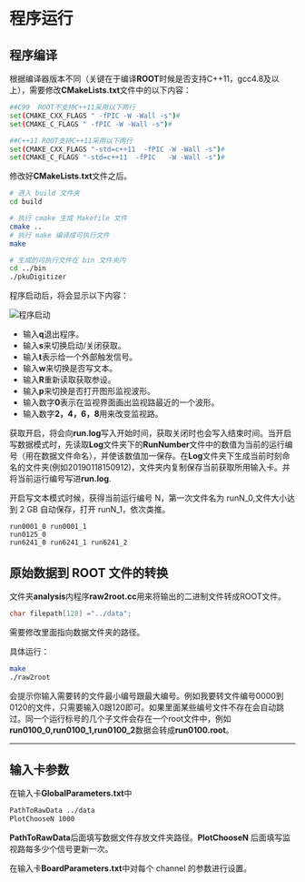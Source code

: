<!-- RUNNING.md --- 
;; 
;; Description: 
;; Author: Hongyi Wu(吴鸿毅)
;; Email: wuhongyi@qq.com 
;; Created: 五 1月 18 15:01:28 2019 (+0800)
;; Last-Updated: 五 1月 18 23:46:52 2019 (+0800)
;;           By: Hongyi Wu(吴鸿毅)
;;     Update #: 5
;; URL: http://wuhongyi.cn -->

# 程序运行

<!-- toc -->

## 程序编译

根据编译器版本不同（关键在于编译**ROOT**时候是否支持C++11，gcc4.8及以上），需要修改**CMakeLists.txt**文件中的以下内容：

```bash
##C99  ROOT不支持C++11采用以下两行
set(CMAKE_CXX_FLAGS " -fPIC -W -Wall -s")#
set(CMAKE_C_FLAGS " -fPIC -W -Wall -s")#

##C++11 ROOT支持C++11采用以下两行
set(CMAKE_CXX_FLAGS "-std=c++11  -fPIC -W -Wall -s")#
set(CMAKE_C_FLAGS "-std=c++11  -fPIC   -W -Wall -s")#
```

修改好**CMakeLists.txt**文件之后。

```bash
# 进入 build 文件夹
cd build

# 执行 cmake 生成 Makefile 文件
cmake ..
# 执行 make 编译成可执行文件
make

# 生成的可执行文件在 bin 文件夹内
cd ../bin
./pkuDigitizer
```


程序启动后，将会显示以下内容：

![程序启动](/img/dgtzinit.png)

- 输入**q**退出程序。
- 输入**s**来切换启动/关闭获取。
- 输入**t**表示给一个外部触发信号。
- 输入**w**来切换是否写文本。
- 输入**R**重新读取获取参设。
- 输入**p**来切换是否打开图形监视波形。
- 输入数字**0**表示在监视界面画出监视路最近的一个波形。
- 输入数字**2，4，6，8**用来改变监视路。

获取开启，将会向**run.log**写入开始时间，获取关闭时也会写入结束时间。当开启写数据模式时，先读取**Log**文件夹下的**RunNumber**文件中的数值为当前的运行编号（用在数据文件命名），并使该数值加一保存。在**Log**文件夹下生成当前时刻命名的文件夹(例如20190118150912)，文件夹内复制保存当前获取所用输入卡。并将当前运行编号写进**run.log**.

开启写文本模式时候，获得当前运行编号 N，第一次文件名为 runN\_0,文件大小达到 2 GB 自动保存，打开 runN\_1，依次类推。

```
run0001_0 run0001_1
run0125_0
run6241_0 run6241_1 run6241_2
```

<!-- ![获取开启界面](/img/dgtzstart.png) -->

<!-- ![数据写入界面](/img/dgtzwrite.png) -->

<!-- ![在线监视与数据写入界面](/img/dgtzplot.png) -->

## 原始数据到 ROOT 文件的转换

文件夹**analysis**内程序**raw2root.cc**用来将输出的二进制文件转成ROOT文件。

```cpp
char filepath[128] ="../data";
```

需要修改里面指向数据文件夹的路径。

具体运行：

```bash
make
./raw2root
```
会提示你输入需要转的文件最小编号跟最大编号。例如我要转文件编号0000到0120的文件，只需要输入0跟120即可。如果里面某些编号文件不存在会自动跳过。同一个运行标号的几个子文件会存在一个root文件中，例如**run0100_0,run0100_1,run0100_2**数据会转成**run0100.root**。

----


## 输入卡参数

在输入卡**GlobalParameters.txt**中

```bash
PathToRawData ../data
PlotChooseN 1000
```

**PathToRawData**后面填写数据文件存放文件夹路径。**PlotChooseN** 后面填写监视路每多少个信号更新一次。


在输入卡**BoardParameters.txt**中对每个 channel 的参数进行设置。



<!-- RUNNING.md ends here -->

